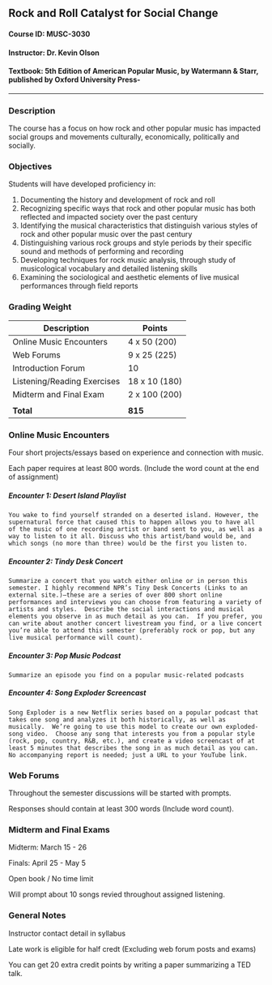 ## Rock and Roll Catalyst for Social Change

#### Course ID: MUSC-3030

#### Instructor: Dr. Kevin Olson

#### Textbook: 5th Edition of American Popular Music, by Watermann & Starr, published by Oxford University Press-

---

### Description

The course has a focus on how rock and other popular music has impacted social groups and movements culturally, economically, politically and socially. 



### Objectives

Students will have developed proficiency in: 

1. Documenting the history and development of rock and roll
2. Recognizing specific ways that rock and other popular music has both reflected and impacted society over the past century
3. Identifying the musical characteristics that distinguish various styles of rock and other popular music over the past century
4. Distinguishing various rock groups and style periods by their specific sound and methods of performing and recording
5. Developing techniques for rock music analysis, through study of musicological vocabulary and detailed listening skills
6. Examining the sociological and aesthetic elements of live musical performances through field reports



### Grading Weight

| Description                 | Points        |
| --------------------------- | ------------- |
| Online Music Encounters     | 4 x 50  (200) |
| Web Forums                  | 9 x 25 (225)  |
| Introduction Forum          | 10            |
| Listening/Reading Exercises | 18 x 10 (180) |
| Midterm and Final Exam      | 2 x 100 (200) |
|                             |               |
| **Total**                   | **815**       |



### Online Music Encounters

Four short projects/essays based on experience and connection with music. 

Each paper requires at least 800 words. (Include the word count at the end of assignment)



##### Encounter 1: Desert Island Playlist

```
You wake to find yourself stranded on a deserted island. However, the supernatural force that caused this to happen allows you to have all of the music of one recording artist or band sent to you, as well as a way to listen to it all. Discuss who this artist/band would be, and which songs (no more than three) would be the first you listen to.
```



##### Encounter 2: Tindy Desk Concert

```
Summarize a concert that you watch either online or in person this semester. I highly recommend NPR’s Tiny Desk Concerts (Links to an external site.)—these are a series of over 800 short online performances and interviews you can choose from featuring a variety of artists and styles.  Describe the social interactions and musical elements you observe in as much detail as you can.  If you prefer, you can write about another concert livestream you find, or a live concert you’re able to attend this semester (preferably rock or pop, but any live musical performance will count).
```



##### Encounter 3: Pop Music Podcast

```
Summarize an episode you find on a popular music-related podcasts
```



##### Encounter 4: Song Exploder Screencast

```
Song Exploder is a new Netflix series based on a popular podcast that takes one song and analyzes it both historically, as well as musically.  We’re going to use this model to create our own exploded-song video.  Choose any song that interests you from a popular style (rock, pop, country, R&B, etc.), and create a video screencast of at least 5 minutes that describes the song in as much detail as you can.  No accompanying report is needed; just a URL to your YouTube link.
```



### Web Forums

Throughout the semester discussions will be started with prompts. 

Responses should contain at least 300 words (Include word count).



### Midterm and Final Exams

Midterm: March 15 - 26

Finals: April 25 - May 5

Open book / No time limit

Will prompt about 10 songs revied throughout assigned listening.



### General Notes

Instructor contact detail in syllabus

Late work is eligible for half credt (Excluding web forum posts and exams)

You can get 20 extra credit points by writing a paper summarizing a TED talk. 